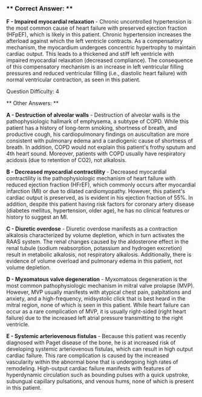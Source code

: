 ### ** Correct Answer: **

**F - Impaired myocardial relaxation** - Chronic uncontrolled hypertension is the most common cause of heart failure with preserved ejection fraction (HFpEF), which is likely in this patient. Chronic hypertension increases the afterload against which the left ventricle contracts. As a compensatory mechanism, the myocardium undergoes concentric hypertrophy to maintain cardiac output. This leads to a thickened and stiff left ventricle with impaired myocardial relaxation (decreased compliance). The consequence of this compensatory mechanism is an increase in left ventricular filling pressures and reduced ventricular filling (i.e., diastolic heart failure) with normal ventricular contraction, as seen in this patient.

Question Difficulty: 4

** Other Answers: **

**A - Destruction of alveolar walls** - Destruction of alveolar walls is the pathophysiologic hallmark of emphysema, a subtype of COPD. While this patient has a history of long-term smoking, shortness of breath, and productive cough, his cardiopulmonary findings on auscultation are more consistent with pulmonary edema and a cardiogenic cause of shortness of breath. In addition, COPD would not explain this patient's frothy sputum and 4th heart sound. Moreover, patients with COPD usually have respiratory acidosis (due to retention of CO2), not alkalosis.

**B - Decreased myocardial contractility** - Decreased myocardial contractility is the pathophysiologic mechanism of heart failure with reduced ejection fraction (HFrEF), which commonly occurs after myocardial infarction (MI) or due to dilated cardiomyopathy. However, this patient's cardiac output is preserved, as is evident in his ejection fraction of 55%. In addition, despite this patient having risk factors for coronary artery disease (diabetes mellitus, hypertension, older age), he has no clinical features or history to suggest an MI.

**C - Diuretic overdose** - Diuretic overdose manifests as a contraction alkalosis characterized by volume depletion, which in turn activates the RAAS system. The renal changes caused by the aldosterone effect in the renal tubule (sodium reabsorption, potassium and hydrogen excretion) result in metabolic alkalosis, not respiratory alkalosis. Additionally, there is evidence of volume overload and pulmonary edema in this patient, not volume depletion.

**D - Myxomatous valve degeneration** - Myxomatous degeneration is the most common pathophysiologic mechanism in mitral valve prolapse (MVP). However, MVP usually manifests with atypical chest pain, palpitations and anxiety, and a high-frequency, midsystolic click that is best heard in the mitral region, none of which is seen in this patient. While heart failure can occur as a rare complication of MVP, it is usually right-sided (right heart failure) due to the increased left atrial pressure transmitting to the right ventricle.

**E - Systemic arteriovenous fistulas** - Because this patient was recently diagnosed with Paget disease of the bone, he is at increased risk of developing systemic arteriovenous fistulas, which can result in high output cardiac failure. This rare complication is caused by the increased vascularity within the abnormal bone that is undergoing high rates of remodeling. High-output cardiac failure manifests with features of hyperdynamic circulation such as bounding pulses with a quick upstroke, subungual capillary pulsations, and venous hums, none of which is present in this patient.

